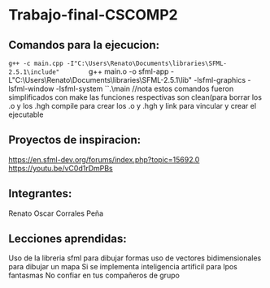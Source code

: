 # Trabajo-final-CSCOMP2
## Comandos para la ejecucion:

   ``g++ -c main.cpp -I"C:\Users\Renato\Documents\libraries\SFML-2.5.1\include"       
   ``g++ main.o -o sfml-app -L"C:\Users\Renato\Documents\libraries\SFML-2.5.1\lib" -lsfml-graphics -lsfml-window -lsfml-system 
   ``.\main
//nota estos comandos fueron simplificados con make las funciones respectivas son clean(para borrar los .o y los .hgh compile para crear los .o y .hgh y link para vincular y crear el ejecutable
## Proyectos de inspiracion:
https://en.sfml-dev.org/forums/index.php?topic=15692.0
https://youtu.be/vC0d1rDmPBs

## Integrantes:
Renato Oscar Corrales Peña
## Lecciones aprendidas:
Uso de la libreria sfml para dibujar formas
uso de vectores bidimensionales para dibujar un mapa
Si se implementa inteligencia artificil para lpos fantasmas
No confiar en tus compañeros de grupo
